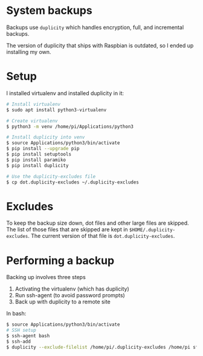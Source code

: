 # System backups

Backups use `duplicity` which handles encryption, full, and incremental backups.

The version of duplicity that ships with Raspbian is outdated, so I ended up
installing my own.

# Setup

I installed virtualenv and installed duplicity in it:

```bash
# Install virtualenv
$ sudo apt install python3-virtualenv

# Create virtualenv
$ python3 -m venv /home/pi/Applications/python3

# Install duplicity into venv
$ source Applications/python3/bin/activate
$ pip install --upgrade pip
$ pip install setuptools
$ pip install paramiko
$ pip install duplicity

# Use the duplicity-excludes file
$ cp dot.duplicity-excludes ~/.duplicity-excludes
```

# Excludes

To keep the backup size down, dot files and other large files are skipped. The
list of those files that are skipped are kept in `$HOME/.duplicity-excludes`.
The current version of that file is `dot.duplicity-excludes`.

# Performing a backup

Backing up involves three steps

1.  Activating the virtualenv (which has duplicity)
1.  Run ssh-agent (to avoid password prompts)
1.  Back up with duplicity to a remote site

In bash:

```bash
$ source Applications/python3/bin/activate
# SSH setup
$ ssh-agent bash
$ ssh-add
$ duplicity --exclude-filelist /home/pi/.duplicity-excludes /home/pi sftp://pi@raspberrypi.local/bach_backup
```
